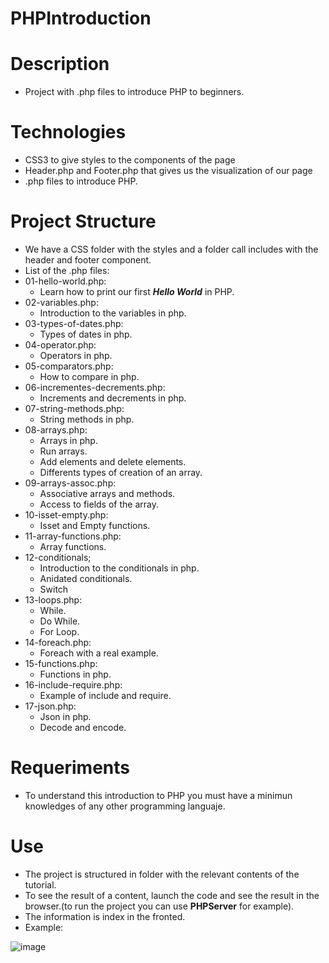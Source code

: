 # PHPIntroduction
# Description
- Project with .php files to introduce PHP to beginners.

# Technologies 
- CSS3 to give styles to the components of the page
- Header.php and Footer.php that gives us the visualization of our page
- .php files to introduce PHP.
# Project Structure
- We have a CSS folder with the styles and a folder call includes with the header and footer component.
- List of the .php files:
- 01-hello-world.php:
    - Learn how to print our first ***Hello World*** in PHP.
- 02-variables.php:
    - Introduction to the variables in php.
- 03-types-of-dates.php:
    - Types of dates in php.
- 04-operator.php:
    - Operators in php.
- 05-comparators.php:
    - How to compare in php.
- 06-incrementes-decrements.php:
    - Increments and decrements in php.
- 07-string-methods.php:
    - String methods in php.
- 08-arrays.php:
    - Arrays in php.
    - Run arrays.
    - Add elements and delete elements.
    - Differents types of creation of an array.
- 09-arrays-assoc.php:
    - Associative arrays and methods.
    - Access to fields of the array.
- 10-isset-empty.php:
    - Isset and Empty functions.
- 11-array-functions.php:
    - Array functions.
- 12-conditionals;
    - Introduction to the conditionals in php.
    - Anidated conditionals.
    - Switch
- 13-loops.php:
    - While.
    - Do While.
    - For Loop.
 - 14-foreach.php:
    - Foreach with a real example.
- 15-functions.php:
    - Functions in php.
- 16-include-require.php:
    - Example of include and require.
- 17-json.php:
    - Json in php.
    - Decode and encode.

# Requeriments
- To understand this introduction to PHP you must have a minimun knowledges of any other programming languaje.
# Use 
- The project is structured in folder with the relevant contents of the tutorial.
- To see the result of a content, launch the code and see the result in the browser.(to run the project you can use **PHPServer** for example).
- The information is index in the fronted.
- Example:

![image](https://user-images.githubusercontent.com/57486874/160133507-c0aea784-6b53-4842-bacf-41bf8e01bff6.png)
